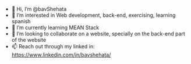 - 👋 Hi, I’m @bavShehata
- 👀 I’m interested in Web development, back-end, exercising, learning spanish
- 🌱 I’m currently learning MEAN Stack
- 💞️ I’m looking to collaborate on a website, specially on the back-end part of the website
- 📫 Reach out through my linked in: https://www.linkedin.com/in/bavshehata/

<!---
bavShehata/bavShehata is a ✨ special ✨ repository because its `README.md` (this file) appears on your GitHub profile.
You can click the Preview link to take a look at your changes.
--->
